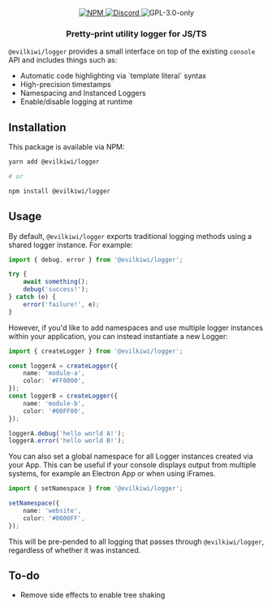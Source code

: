 <div align="center">
    <a href="https://www.npmjs.com/package/@evilkiwi/logger" target="_blank">
        <img src="https://img.shields.io/npm/v/@evilkiwi/logger?style=flat-square" alt="NPM" />
    </a>
    <a href="https://discord.gg/3S6AKZ2GR9" target="_blank">
        <img src="https://img.shields.io/discord/1000565079789535324?color=7289DA&label=discord&logo=discord&logoColor=FFFFFF&style=flat-square" alt="Discord" />
    </a>
    <img src="https://img.shields.io/npm/l/@evilkiwi/logger?style=flat-square" alt="GPL-3.0-only" />
    <h3>Pretty-print utility logger for JS/TS</h3>
</div>

`@evilkiwi/logger` provides a small interface on top of the existing `console` API and includes things such as:

- Automatic code highlighting via \`template literal\` syntax
- High-precision timestamps
- Namespacing and Instanced Loggers
- Enable/disable logging at runtime

## Installation

This package is available via NPM:

```bash
yarn add @evilkiwi/logger

# or

npm install @evilkiwi/logger
```

## Usage

By default, `@evilkiwi/logger` exports traditional logging methods using a shared logger instance. For example:

```typescript
import { debug, error } from '@evilkiwi/logger';

try {
    await something();
    debug('success!');
} catch (e) {
    error('failure!', e);
}
```

However, if you'd like to add namespaces and use multiple logger instances within your application, you can instead instantiate a new Logger:

```typescript
import { createLogger } from '@evilkiwi/logger';

const loggerA = createLogger({
    name: 'module-a',
    color: '#FF0000',
});
const loggerB = createLogger({
    name: 'module-b',
    color: '#00FF00',
});

loggerA.debug('hello world A!');
loggerA.error('hello world B!');
```

You can also set a global namespace for all Logger instances created via your App. This can be useful if your console displays output from multiple systems, for example an Electron App or when using iFrames.

```typescript
import { setNamespace } from '@evilkiwi/logger';

setNamespace({
    name: 'website',
    color: '#0000FF',
});
```

This will be pre-pended to all logging that passes through `@evilkiwi/logger`, regardless of whether it was instanced.

## To-do

- Remove side effects to enable tree shaking
